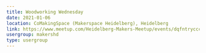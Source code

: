```yaml
---
title: Woodworking Wednesday
date: 2021-01-06
location: CoMakingSpace (Makerspace Heidelberg), Heidelberg
link: https://www.meetup.com/Heidelberg-Makers-Meetup/events/dqfntrycccbjb/
usergroup: makershd
type: usergroup
---
```

